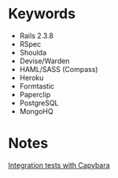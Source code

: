 Keywords
========

* Rails 2.3.8
* RSpec
* Shoulda
* Devise/Warden
* HAML/SASS (Compass)
* Heroku
* Formtastic
* Paperclip
* PostgreSQL
* MongoHQ

Notes
=====

[Integration tests with Capybara](http://codingfrontier.com/integration-testing-setup-with-rspec-and-capy?c=1)